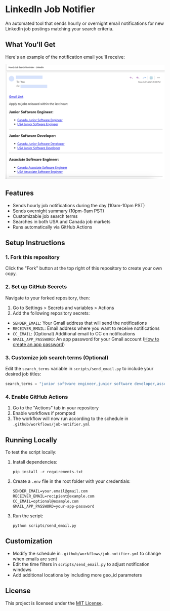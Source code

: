 # LinkedIn Job Notifier

An automated tool that sends hourly or overnight email notifications for new LinkedIn job postings matching your search criteria.

## What You'll Get

Here's an example of the notification email you'll receive:

![Sample Job Notification Email](img/email.png)

## Features

- Sends hourly job notifications during the day (10am-10pm PST)
- Sends overnight summary (10pm-9am PST)
- Customizable job search terms
- Searches in both USA and Canada job markets
- Runs automatically via GitHub Actions

## Setup Instructions

### 1. Fork this repository

Click the "Fork" button at the top right of this repository to create your own copy.

### 2. Set up GitHub Secrets

Navigate to your forked repository, then:
1. Go to Settings > Secrets and variables > Actions
2. Add the following repository secrets:

- `SENDER_EMAIL`: Your Gmail address that will send the notifications
- `RECEIVER_EMAIL`: Email address where you want to receive notifications
- `CC_EMAIL`: (Optional) Additional email to CC on notifications
- `GMAIL_APP_PASSWORD`: An app password for your Gmail account ([How to create an app password](https://support.google.com/accounts/answer/185833))

### 3. Customize job search terms (Optional)

Edit the `search_terms` variable in `scripts/send_email.py` to include your desired job titles:

```python
search_terms = "junior software engineer,junior software developer,associate software engineer"
```

### 4. Enable GitHub Actions

1. Go to the "Actions" tab in your repository
2. Enable workflows if prompted
3. The workflow will now run according to the schedule in `.github/workflows/job-notifier.yml`

## Running Locally

To test the script locally:

1. Install dependencies:
   ```
   pip install -r requirements.txt
   ```

2. Create a `.env` file in the root folder with your credentials:
   ```
   SENDER_EMAIL=your.email@gmail.com
   RECEIVER_EMAIL=recipient@example.com
   CC_EMAIL=optional@example.com
   GMAIL_APP_PASSWORD=your-app-password
   ```

3. Run the script:
   ```
   python scripts/send_email.py
   ```

## Customization

- Modify the schedule in `.github/workflows/job-notifier.yml` to change when emails are sent
- Edit the time filters in `scripts/send_email.py` to adjust notification windows
- Add additional locations by including more geo_id parameters

## License

This project is licensed under the [MIT License](LICENSE).